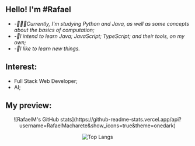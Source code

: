 
## Hello! I'm #Rafael

-  *-👨🏽‍💻Currently, I'm studying Python and Java, as well as some concepts about the basics of computation;*
-  *-🚀I intend to learn Java; JavaScript; TypeScript; and their tools, on my own;*
-  *-🌱I like to learn new things.*

## Interest:
- Full Stack Web Developer;
- AI;
  
## My preview:
<div align="center">
 ![RafaelM's GitHub stats](https://github-readme-stats.vercel.app/api?username=RafaelMacharete&show_icons=true&theme=onedark)
  
 ![Top Langs](https://github-readme-stats.vercel.app/api/top-langs/?username=RafaelMacharete&layout=compact&theme=one_dark_pro)


